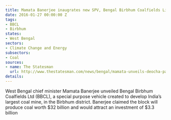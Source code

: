 ```yaml
---
title: Mamata Banerjee inaugrates new SPV, Bengal Birbhum Coalfields Limited
date: 2016-01-27 00:00:00 Z
tags:
- BBCL
- Birbhum
states:
- West Bengal
sectors:
- Climate Change and Energy
subsectors:
- Coal
sources:
- name: The Statesman
  url: http://www.thestatesman.com/news/bengal/mamata-unveils-deocha-pachami-coal-block/117442.html
details: 
---
```


West Bengal chief minister Mamata Banerjee unveiled Bengal Birbhum Coalfields Ltd (BBCL), a special purpose vehicle created to develop India’s largest coal mine, in the Birbhum district. Banerjee claimed the block will produce coal worth $32 billion and would attract an investment of $3.3 billion
